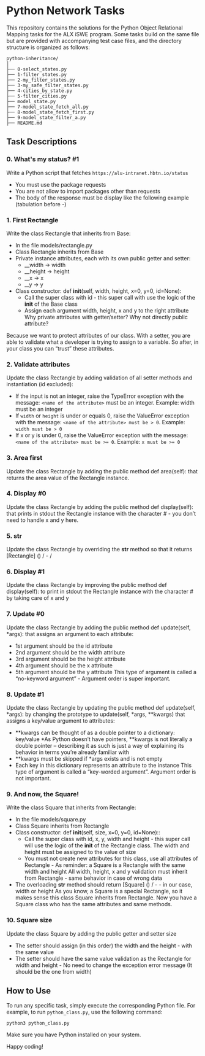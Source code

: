 # Python Network Tasks
This repository contains the solutions for the Python Object Relational Mapping tasks for the ALX iSWE program. Some tasks build on the same file but are provided with accompanying test case files, and the directory structure is organized as follows:


```
python-inheritance/
│
├── 0-select_states.py
├── 1-filter_states.py
├── 2-my_filter_states.py
├── 3-my_safe_filter_states.py
├── 4-cities_by_state.py
├── 5-filter_cities.py
├── model_state.py
├── 7-model_state_fetch_all.py
├── 8-model_state_fetch_first.py
├── 9-model_state_filter_a.py
├── README.md
```
## Task Descriptions
### 0. What's my status? #1
Write a Python script that fetches `https://alu-intranet.hbtn.io/status`

* You must use the package requests
* You are not allow to import packages other than requests
* The body of the response must be display like the following example (tabulation before -)

### 1. First Rectangle
Write the class Rectangle that inherits from Base:

* In the file models/rectangle.py
* Class Rectangle inherits from Base
* Private instance attributes, each with its own public getter and setter:
    * __width -> width
    * __height -> height
    * __x -> x
    * __y -> y
* Class constructor: def __init__(self, width, height, x=0, y=0, id=None):
    * Call the super class with id - this super call with use the logic of the __init__ of the Base class
    * Assign each argument width, height, x and y to the right attribute
Why private attributes with getter/setter? Why not directly public attribute?

Because we want to protect attributes of our class. With a setter, you are able to validate what a developer is trying to assign to a variable. So after, in your class you can “trust” these attributes.

### 2. Validate attributes
Update the class Rectangle by adding validation of all setter methods and instantiation (id excluded):

* If the input is not an integer, raise the TypeError exception with the message: `<name of the attribute>` must be an integer. Example: width must be an integer
* If `width` or `height` is under or equals 0, raise the ValueError exception with the message: `<name of the attribute> must be > 0`. Example: `width must be > 0`
*  If x or y is under 0, raise the ValueError exception with the message: `<name of the attribute> must be >= 0`. Example: `x must be >= 0`

### 3. Area first
Update the class Rectangle by adding the public method def area(self): that returns the area value of the Rectangle instance.

### 4. Display #0
Update the class Rectangle by adding the public method def display(self): that prints in stdout the Rectangle instance with the character # - you don’t need to handle x and y here.

### 5. __str__
Update the class Rectangle by overriding the __str__ method so that it returns [Rectangle] (<id>) <x>/<y> - <width>/<height>

### 6. Display #1
Update the class Rectangle by improving the public method def display(self): to print in stdout the Rectangle instance with the character # by taking care of x and y

### 7. Update #0
Update the class Rectangle by adding the public method def update(self, *args): that assigns an argument to each attribute:

* 1st argument should be the id attribute
* 2nd argument should be the width attribute
* 3rd argument should be the height attribute
* 4th argument should be the x attribute
* 5th argument should be the y attribute
This type of argument is called a “no-keyword argument” - Argument order is super important.

### 8. Update #1
Update the class Rectangle by updating the public method def update(self, *args): by changing the prototype to update(self, *args, **kwargs) that assigns a key/value argument to attributes:

* **kwargs can be thought of as a double pointer to a dictionary: key/value
    *As Python doesn’t have pointers, **kwargs is not literally a double pointer – describing it as such is just a way of explaining its behavior in terms you’re already familiar with
* **kwargs must be skipped if *args exists and is not empty
* Each key in this dictionary represents an attribute to the instance
This type of argument is called a “key-worded argument”. Argument order is not important.

### 9. And now, the Square!
Write the class Square that inherits from Rectangle:

* In the file models/square.py
* Class Square inherits from Rectangle
* Class constructor: def __init__(self, size, x=0, y=0, id=None)::
    * Call the super class with id, x, y, width and height - this super call will use the logic of the __init__ of the Rectangle class. The width and height must be assigned to the value of size
    * You must not create new attributes for this class, use all attributes of Rectangle - As reminder: a Square is a Rectangle with the same width and height
All width, height, x and y validation must inherit from Rectangle - same behavior in case of wrong data
* The overloading __str__ method should return [Square] (<id>) <x>/<y> - <size> - in our case, width or height
As you know, a Square is a special Rectangle, so it makes sense this class Square inherits from Rectangle. Now you have a Square class who has the same attributes and same methods.

### 10. Square size
Update the class Square by adding the public getter and setter size

* The setter should assign (in this order) the width and the height - with the same value
* The setter should have the same value validation as the Rectangle for width and height - No need to change the exception error message (It should be the one from width)


## How to Use
To run any specific task, simply execute the corresponding Python file. For example, to run `python_class.py`, use the following command:

`python3 python_class.py`

Make sure you have Python installed on your system.

Happy coding!